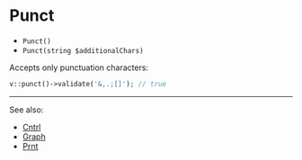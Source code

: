 # Punct

- `Punct()`
- `Punct(string $additionalChars)`

Accepts only punctuation characters:

```php
v::punct()->validate('&,.;[]'); // true
```

***
See also:

  * [Cntrl](Cntrl.md)
  * [Graph](Graph.md)
  * [Prnt](Prnt.md)
